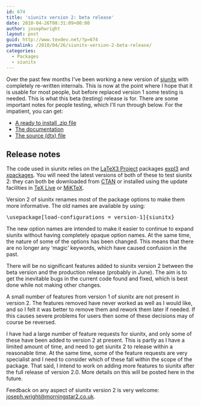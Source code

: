 ```yaml
---
id: 674
title: 'siunitx version 2: beta release'
date: 2010-04-26T08:31:09+00:00
author: josephwright
layout: post
guid: http://www.texdev.net/?p=674
permalink: /2010/04/26/siunitx-version-2-beta-release/
categories:
  - Packages
  - siunitx
---
```

Over the past few months I've been working a new version of <a title="A comprehensive (SI) units package" href="http://tug.ctan.org/pkg/siunitx">siunitx</a> with completely re-written internals. This is now at the point where I hope that it is usable for most people, but before replaced version 1 some testing is needed. This is what this beta (testing) release is for. There are some important notes for people testing, which I'll run through below. For the impatient, you can get:
<ul>
	<li><a href="http://www.texdev.net/wp-content/uploads/2010/04/siunitx.tds.zip">A ready to install .zip file</a></li>
	<li><a href="http://www.texdev.net/wp-content/uploads/2010/04/siunitx.pdf">The documentation</a></li>
	<li><a href="http://www.texdev.net/wp-content/uploads/2010/04/siunitx.dtx">The source (dtx) file</a></li>
</ul>
<h2>Release notes</h2>
The code used in siunitx relies on the <a href="http://www.latex-project.org/">LaTeX3 Project</a> packages <a href="http://tug.ctan.org/pkg/expl3">expl3</a> and <a href="http://tug.ctan.org/pkg/xpackages">xpackages</a>. You will need the latest versions of both of these to test siunitx 2: they can both be downloaded from <a title="The Comprehensive TeX Archive Network" href="http://www.ctan.org/">CTAN</a> or installed using the update facilities in <a href="http://www.tug.org/texlive/">TeX Live</a> or <a href="http://www.miktex.org/">MiKTeX</a>.

Version 2 of siunitx renames most of the package options to make them more informative. The old names are available by using:
<pre>\usepackage[load-configurations = version-1]{siunitx}
</pre>
The new option names are intended to make it easier to continue to expand siunitx without having completely opaque option names. At the same time, the nature of some of the options has been changed. This means that there are no longer any ‘magic’ keywords, which have caused confusion in the past.

There will be no significant features added to siunitx version 2 between the beta version and the production release (probably in June). The aim is to get the inevitable bugs in the current code found and fixed, which is best done while not making other changes.

A small number of features from version 1 of siunitx are not present in version 2. The features removed have never worked as well as I would like, and so I felt it was better to remove them and rework them later if needed. If this causes severe problems for users then some of these decisions may of course be reversed.

I have had a large number of feature requests for siunitx, and only some of these have been added to version 2 at present. This is partly as I have a limited amount of time, and need to get siunitx 2 to release within a reasonable time. At the same time, some of the feature requests are very specialist and I need to consider which of these fall within the scope of the package. That said, I intend to work on adding more features to siunitx after the full release of version 2.0. More details on this will be posted here in the future.

Feedback on any aspect of siunitx version 2 is very welcome: <a href="mailto:joseph.wright@morningstar2.co.uk">joseph.wright@morningstar2.co.uk</a>.
